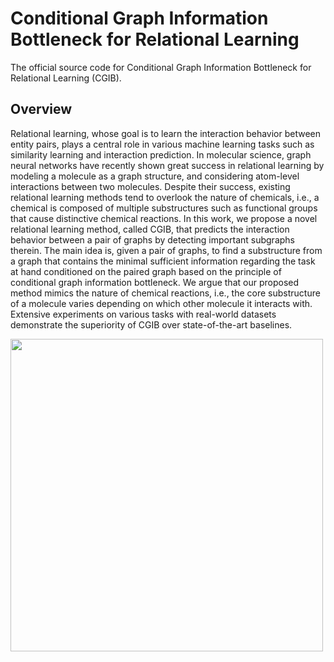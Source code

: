# Conditional Graph Information Bottleneck for Relational Learning
The official source code for Conditional Graph Information Bottleneck for Relational Learning (CGIB).

## Overview
Relational learning, whose goal is to learn the interaction behavior between entity pairs, plays a central role in various machine learning tasks such as similarity learning and interaction prediction. In molecular science, graph neural networks have recently shown great success in relational learning by modeling a molecule as a graph structure, and considering atom-level interactions between two molecules. Despite their success, existing relational learning methods tend to overlook the nature of chemicals, i.e., a chemical is composed of multiple substructures such as functional groups that cause distinctive chemical reactions. In this work, we propose a novel relational learning method, called CGIB, that predicts the interaction behavior between a pair of graphs by detecting important subgraphs therein. The main idea is, given a pair of graphs, to find a substructure from a graph that contains the minimal sufficient information regarding the task at hand conditioned on the paired graph based on the principle of conditional graph information bottleneck. We argue that our proposed method mimics the nature of chemical reactions, i.e., the core substructure of a molecule varies depending on which other molecule it interacts with. Extensive experiments on various tasks with real-world datasets demonstrate the superiority of CGIB over state-of-the-art baselines.

<img src="img/Figure1.pdf" width="500px"></img> 
